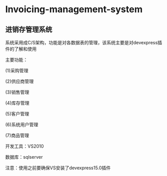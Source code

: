 # Invoicing-management-system

## 进销存管理系统

系统采用成C/S架构，功能是对各数据表的管理，该系统主要是对devexpress插件的了解和使用

主要功能：

(1)采购管理

(2)供应商管理

(3)销售管理

(4)库存管理

(5)客户管理

(6)系统用户管理

(7)商品管理



开发工具：VS2010 

数据库：sqlserver



注意：使用之前要确保VS安装了devexpress15.0插件

